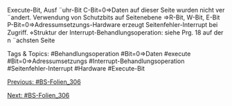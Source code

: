 Execute-Bit, Ausf ¨uhr-Bit
C-Bit=0⇒Daten auf dieser Seite wurden nicht ver ¨andert.
Verwendung von Schutzbits auf Seitenebene ⇒R-Bit, W-Bit, E-Bit
P-Bit=0⇒Adressumsetzungs-Hardware erzeugt Seitenfehler-Interrupt bei Zugriﬀ.
⋄Struktur der Interrupt-Behandlungsoperation: siehe Prg. 18 auf der n ¨achsten Seite

   Tags & Topics:
   #Behandlungsoperation
   #Bit=0⇒Daten
   #execute
   #Bit=0⇒Adressumsetzungs
   #Interrupt-Behandlungsoperation
   #Seitenfehler-Interrupt
   #Hardware
   #Execute-Bit

[Previous: #BS-Folien_306](BS-Folien_306.md)

[Next: #BS-Folien_306](BS-Folien_306.md)